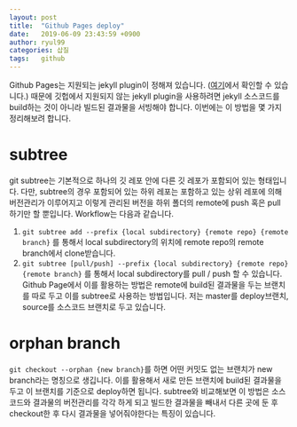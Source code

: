 ```yaml
---
layout: post
title:  "Github Pages deploy"
date:   2019-06-09 23:43:59 +0900
author: ryul99
categories: 삽질
tags:	github
---
```


Github Pages는 지원되는 jekyll plugin이 정해져 있습니다. ([여기](https://pages.github.com/versions/)에서 확인할 수 있습니다.) 때문에 깃헙에서 지원되지 않는 jekyll plugin을 사용하려면 jekyll 소스코드를 build하는 것이 아니라 빌드된 결과물을 서빙해야 합니다. 이번에는 이 방법을 몇 가지 정리해보려 합니다.

# subtree
git subtree는 기본적으로 하나의 깃 레포 안에 다른 깃 레포가 포함되어 있는 형태입니다. 다만, subtree의 경우 포함되어 있는 하위 레포는 포함하고 있는 상위 레포에 의해 버전관리가 이루어지고 이렇게 관리된 버전을 하위 폴더의 remote에 push 혹은 pull 하기만 할 뿐입니다. Workflow는 다음과 같습니다.
1. `git subtree add --prefix {local subdirectory} {remote repo} {remote branch}` 를 통해서 local subdirectory의 위치에 remote repo의 remote branch에서 clone받습니다.
2. `git subtree [pull/push] --prefix {local subdirectory} {remote repo} {remote branch}` 를 통해서 local subdirectory를 pull / push 할 수 있습니다.
Github Page에서 이를 활용하는 방법은 remote에 build된 결과물을 두는 브랜치를 따로 두고 이를 subtree로 사용하는 방법입니다. 저는 master를 deploy브랜치, source를 소스코드 브랜치로 두고 있습니다. 

# orphan branch
`git checkout --orphan {new branch}`를 하면 어떤 커밋도 없는 브랜치가 new branch라는 명칭으로 생깁니다. 이를 활용해서 새로 만든 브랜치에 build된 결과물을 두고 이 브랜치를 기준으로 deploy하면 됩니다. subtree와 비교해보면 이 방법은  소스코드와 결과물의 버전관리를 각각 하게 되고 빌드한 결과물을 빼내서 다른 곳에 둔 후 checkout한 후 다시 결과물을 넣어줘야한다는 특징이 있습니다.
